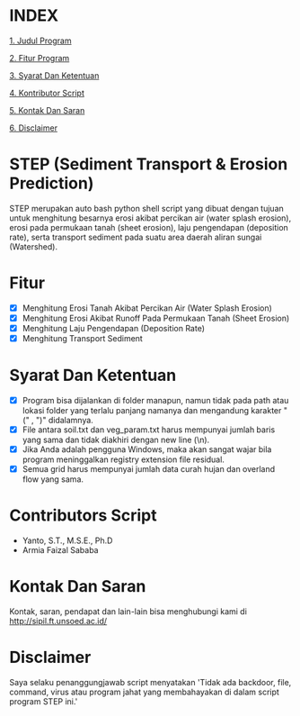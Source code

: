 # INDEX #
[1. Judul Program](https://github.com/armyids/STEPMaster/blob/master/README.md#step-sediment-transport--erosion-prediction)

[2. Fitur Program](https://github.com/armyids/STEPMaster/blob/master/README.md#fitur)

[3. Syarat Dan Ketentuan](https://github.com/armyids/STEPMaster/blob/master/README.md#syarat-dan-ketentuan)

[4. Kontributor Script](https://github.com/armyids/STEPMaster/blob/master/README.md#contributors-script)

[5. Kontak Dan Saran](https://github.com/armyids/STEPMaster/blob/master/README.md#kontak-dan-saran)

[6. Disclaimer](https://github.com/armyids/STEPMaster/blob/master/README.md#disclaimer)

# STEP (Sediment Transport & Erosion Prediction) #
STEP merupakan auto bash python shell script yang dibuat dengan tujuan untuk menghitung besarnya erosi akibat percikan air (water splash erosion), erosi pada permukaan tanah (sheet erosion), laju pengendapan (deposition rate), serta transport sediment pada suatu area daerah aliran sungai (Watershed).

# Fitur #
- [x] Menghitung Erosi Tanah Akibat Percikan Air (Water Splash Erosion)
- [x] Menghitung Erosi Akibat Runoff Pada Permukaan Tanah (Sheet Erosion)
- [x] Menghitung Laju Pengendapan (Deposition Rate) 
- [x] Menghitung Transport Sediment

# Syarat Dan Ketentuan #
- [x] Program bisa dijalankan di folder manapun, namun tidak pada path atau lokasi folder yang terlalu panjang namanya dan mengandung karakter "(" , ")" didalamnya.
- [x] File antara soil.txt dan veg_param.txt harus mempunyai jumlah baris yang sama dan tidak diakhiri dengan new line (\n).
- [x] Jika Anda adalah pengguna Windows, maka akan sangat wajar bila program meninggalkan registry extension file residual.
- [x] Semua grid harus mempunyai jumlah data curah hujan dan overland flow yang sama.

# Contributors Script #
- Yanto, S.T., M.S.E., Ph.D
- Armia Faizal Sababa

# Kontak Dan Saran #
Kontak, saran, pendapat dan lain-lain bisa menghubungi kami di http://sipil.ft.unsoed.ac.id/
 
# Disclaimer #
Saya selaku penanggungjawab script menyatakan 'Tidak ada backdoor, file, command, virus atau program jahat yang membahayakan di dalam script program STEP ini.'
